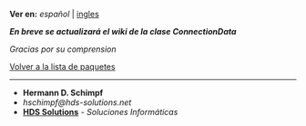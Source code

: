**Ver en:** _español_ | [ingles](http://code.google.com/p/javaclassesrepository/wiki/ConnectionData?tm=6&wl=en)

**_En breve se actualizará el wiki de la clase ConnectionData_**

_Gracias por su comprension_

[Volver a la lista de paquetes](http://code.google.com/p/javaclassesrepository/wiki/packages?tm=6&wl=es)

---

  * **Hermann D. Schimpf**
  * _hschimpf@hds-solutions.net_
  * **[HDS Solutions](http://hds-solutions.net)** - _Soluciones Informáticas_